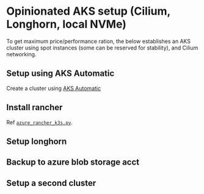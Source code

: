 # Opinionated AKS setup (Cilium, Longhorn, local NVMe)

To get maximum price/performance ration, the below establishes an AKS cluster using spot instances (some can be reserved for stability), and Cilium networking.

## Setup using AKS Automatic

Create a cluster using [AKS Automatic](https://learn.microsoft.com/en-us/azure/aks/intro-aks-automatic)

## Install rancher

Ref [`azure_rancher_k3s.py`](azure_rancher_k3s.py).



## Setup longhorn

## Backup to azure blob storage acct

## Setup a second cluster

